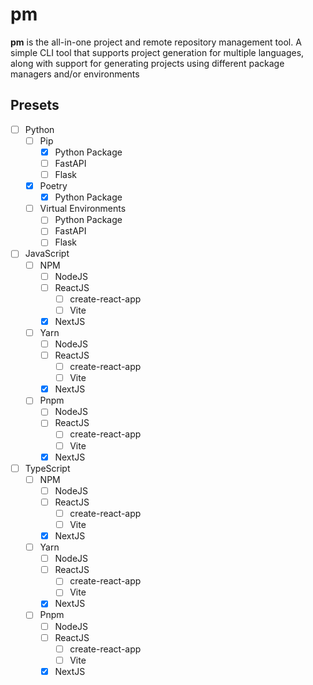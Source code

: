 # pm
**pm** is the all-in-one project and remote repository management tool. A simple CLI tool that supports project
generation for multiple languages, along with support for generating projects using different package managers and/or
environments

## Presets
 - [ ] Python
   - [ ] Pip
     - [x] Python Package
     - [ ] FastAPI
     - [ ] Flask
   - [x] Poetry
     - [x] Python Package
   - [ ] Virtual Environments
     - [ ] Python Package
     - [ ] FastAPI
     - [ ] Flask
 - [ ] JavaScript
    - [ ] NPM
      - [ ] NodeJS
      - [ ] ReactJS
        - [ ] create-react-app
        - [ ] Vite
      - [x] NextJS
    - [ ] Yarn
      - [ ] NodeJS
      - [ ] ReactJS
        - [ ] create-react-app
        - [ ] Vite
      - [x] NextJS
    - [ ] Pnpm
      - [ ] NodeJS
      - [ ] ReactJS
        - [ ] create-react-app
        - [ ] Vite
      - [x] NextJS
 - [ ] TypeScript
     - [ ] NPM
       - [ ] NodeJS
       - [ ] ReactJS
         - [ ] create-react-app
         - [ ] Vite
       - [x] NextJS
     - [ ] Yarn
       - [ ] NodeJS
       - [ ] ReactJS
         - [ ] create-react-app
         - [ ] Vite
       - [x] NextJS
     - [ ] Pnpm
       - [ ] NodeJS
       - [ ] ReactJS
         - [ ] create-react-app
         - [ ] Vite
       - [x] NextJS